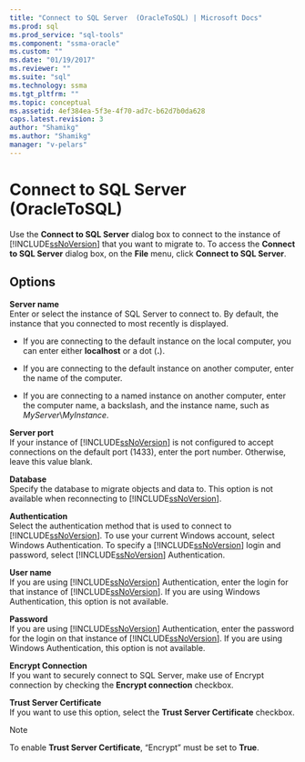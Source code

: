 ```yaml
---
title: "Connect to SQL Server  (OracleToSQL) | Microsoft Docs"
ms.prod: sql
ms.prod_service: "sql-tools"
ms.component: "ssma-oracle"
ms.custom: ""
ms.date: "01/19/2017"
ms.reviewer: ""
ms.suite: "sql"
ms.technology: ssma
ms.tgt_pltfrm: ""
ms.topic: conceptual
ms.assetid: 4ef384ea-5f3e-4f70-ad7c-b62d7b0da628
caps.latest.revision: 3
author: "Shamikg"
ms.author: "Shamikg"
manager: "v-pelars"
---
```

# Connect to SQL Server  (OracleToSQL)
Use the **Connect to SQL Server** dialog box to connect to the instance of [!INCLUDE[ssNoVersion](../../includes/ssnoversion_md.md)] that you want to migrate to. To access the **Connect to SQL Server** dialog box, on the **File** menu, click **Connect to SQL Server**.  
  
## Options  
**Server name**  
Enter or select the instance of SQL Server to connect to. By default, the instance that you connected to most recently is displayed.  
  
-   If you are connecting to the default instance on the local computer, you can enter either **localhost** or a dot (**.**).  
  
-   If you are connecting to the default instance on another computer, enter the name of the computer.  
  
-   If you are connecting to a named instance on another computer, enter the computer name, a backslash, and the instance name, such as *MyServer*\\*MyInstance*.  
  
**Server port**  
If your instance of [!INCLUDE[ssNoVersion](../../includes/ssnoversion_md.md)] is not configured to accept connections on the default port (1433), enter the port number. Otherwise, leave this value blank.  
  
**Database**  
Specify the database to migrate objects and data to. This option is not available when reconnecting to [!INCLUDE[ssNoVersion](../../includes/ssnoversion_md.md)].  
  
**Authentication**  
Select the authentication method that is used to connect to [!INCLUDE[ssNoVersion](../../includes/ssnoversion_md.md)]. To use your current Windows account, select Windows Authentication. To specify a [!INCLUDE[ssNoVersion](../../includes/ssnoversion_md.md)] login and password, select [!INCLUDE[ssNoVersion](../../includes/ssnoversion_md.md)] Authentication.  
  
**User name**  
If you are using [!INCLUDE[ssNoVersion](../../includes/ssnoversion_md.md)] Authentication, enter the login for that instance of [!INCLUDE[ssNoVersion](../../includes/ssnoversion_md.md)]. If you are using Windows Authentication, this option is not available.  
  
**Password**  
If you are using [!INCLUDE[ssNoVersion](../../includes/ssnoversion_md.md)] Authentication, enter the password for the login on that instance of [!INCLUDE[ssNoVersion](../../includes/ssnoversion_md.md)]. If you are using Windows Authentication, this option is not available.  
  
**Encrypt Connection**  
If you want to securely connect to SQL Server, make use of Encrypt connection by checking the **Encrypt connection** checkbox.  
  
**Trust Server Certificate**  
If you want to use this option, select the **Trust Server Certificate** checkbox.  
  
> [!NOTE]  
> To enable **Trust Server Certificate**, “Encrypt” must be set to **True**.  
  
